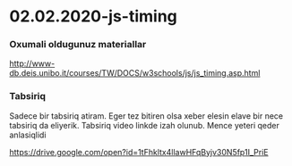 # 02.02.2020-js-timing

### Oxumali oldugunuz materiallar

http://www-db.deis.unibo.it/courses/TW/DOCS/w3schools/js/js_timing.asp.html

### Tabsiriq

Sadece bir tabsiriq atiram. Eger tez bitiren olsa xeber elesin elave bir nece tabsiriq da eliyerik. 
Tabsiriq video linkde izah olunub. Mence yeteri qeder anlasiqlidi

https://drive.google.com/open?id=1tFhkltx4llawHFqByjv30N5fp1I_PriE
